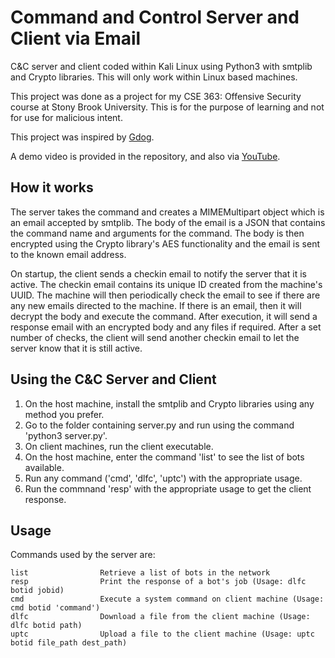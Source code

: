 # Command and Control Server and Client via Email
C&C server and client coded within Kali Linux using Python3 with smtplib and Crypto libraries. This will only work within Linux based machines.

This project was done as a project for my CSE 363: Offensive Security course at Stony Brook University. This is for the purpose of learning and not for use for malicious intent.

This project was inspired by [Gdog](https://github.com/maldevel/gdog).

A demo video is provided in the repository, and also via [YouTube](https://www.youtube.com/watch?v=fnXHZ2OEm3Q).

## How it works
The server takes the command and creates a MIMEMultipart object which is an email accepted by smtplib. The body of the email is a JSON that contains the command name and arguments for the command. The body is then encrypted using the Crypto library's AES functionality and the email is sent to the known email address.

On startup, the client sends a checkin email to notify the server that it is active. The checkin email contains its unique ID created from the machine's UUID. The machine will then periodically check the email to see if there are any new emails directed to the machine. If there is an email, then it will decrypt the body and execute the command. After execution, it will send a response email with an encrypted body and any files if required. After a set number of checks, the client will send another checkin email to let the server know that it is still active.

## Using the C&C Server and Client
1. On the host machine, install the smtplib and Crypto libraries using any method you prefer.
2. Go to the folder containing server.py and run using the command 'python3 server.py'.
3. On client machines, run the client executable.
4. On the host machine, enter the command 'list' to see the list of bots available.
5. Run any command ('cmd', 'dlfc', 'uptc') with the appropriate usage.
6. Run the commnand 'resp' with the appropriate usage to get the client response.

## Usage
Commands used by the server are:
```
list 				Retrieve a list of bots in the network
resp 				Print the response of a bot's job (Usage: dlfc botid jobid)
cmd 				Execute a system command on client machine (Usage: cmd botid 'command')
dlfc 				Download a file from the client machine (Usage: dlfc botid path)
uptc 				Upload a file to the client machine (Usage: uptc botid file_path dest_path)
```
